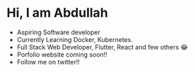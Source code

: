 # Hi, I am Abdullah
- Aspiring Software developer
- Currently Learning Docker, Kubernetes.
- Full Stack Web Developer, Flutter, React and few others 😂
- Porfolio website coming soon!!
- Follow me on twitter!!
<!---
arbaazmir-1/arbaazmir-1 is a ✨ special ✨ repository because its `README.md` (this file) appears on your GitHub profile.
You can click the Preview link to take a look at your changes.
--->
